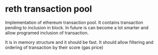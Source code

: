# reth transaction pool

Implementation of ethereum transaction pool. It contains transaction pending to inclusion in block. In future is can become a lot smarter and allow programed inclusion of transaction.

It is in memory structure and it should be fast. It should allow filtering and ordering of transaction by their score (gas price)
